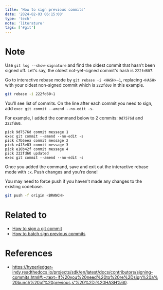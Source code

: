 ```yaml
---
title: 'How to sign previous commits'
date: '2024-02-03 06:15:00'
type: 'tech'
note: 'literature'
tags: ['#git']
---
```


# Note

Use `git log --show-signature` and find the oldest commit that hasn't been signed off. Let's say, the oldest not-yet-signed commit's hash is `222fd607`.

Go to interactive rebase mode by `git rebase -i <HASH>~1`, replacing `<HASH>` with your oldest non-signed commit which is `222fd60` in this example.

```sh
git rebase -i 222fd60~1
```

You'll see list of commits. On the line after each commit you need to sign, add `exec git commit --amend --no-edit -s`.

For example, I added the command below to 2 commits: `9d7576d` and `222fd60`.

```text
pick 9d7576d commit message 1
exec git commit --amend --no-edit -s
pick c7b6eea commit message 2
pick e413e83 commit message 3
pick e10b42f commit message 4
pick 222fd60 updated
exec git commit --amend --no-edit -s
```

Once you added the command, save and exit out the interactive rebase mode with `:x`. Push changes and you're done!

You may need to force push if you haven't made any changes to the existing codebase.

```sh
git push -f origin <BRANCH>
```

# Related to

- [How to sign a git commit](./2402021830)
- [How to batch sign previous commits](./2402030841)

# References

- https://hyperledger-indy.readthedocs.io/projects/sdk/en/latest/docs/contributors/signing-commits.html#:~:text=If%20you%20need%20to%20re%2Dsign%20a%20bunch%20of%20previous,s'%20%2Di%20HASH%60.
